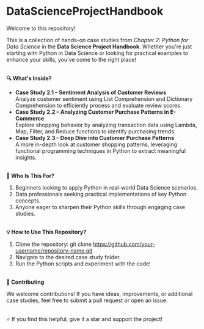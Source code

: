 # DataScienceProjectHandbook
Welcome to this repository!

This is a collection of hands-on case studies from *Chapter 2: Python for Data Science* in the **Data Science Project Handbook**. Whether you're just starting with Python in Data Science or looking for practical examples to enhance your skills, you've come to the right place!


<br>**🔍 What's Inside?**</br>

* **Case Study 2.1 – Sentiment Analysis of Customer Reviews**
<br>Analyze customer sentiment using List Comprehension and Dictionary Comprehension to efficiently process and evaluate review scores.</br>
* **Case Study 2.2 – Analyzing Customer Purchase Patterns in E-Commerce**
<br>Explore shopping behavior by analyzing transaction data using Lambda, Map, Filter, and Reduce functions to identify purchasing trends.</br>
* **Case Study 2.3 – Deep Dive into Customer Purchase Patterns**
<br>A more in-depth look at customer shopping patterns, leveraging functional programming techniques in Python to extract meaningful insights.</br>


<br>**🎯 Who Is This For?**</br>

1. Beginners looking to apply Python in real-world Data Science scenarios.
2. Data professionals seeking practical implementations of key Python concepts.
3. Anyone eager to sharpen their Python skills through engaging case studies.



<br>**💡 How to Use This Repository?**</br>

1. Clone the repository:
        git clone https://github.com/your-username/repository-name.git
2. Navigate to the desired case study folder.
3. Run the Python scripts and experiment with the code!



<br>**🤝 Contributing**</br>

We welcome contributions! If you have ideas, improvements, or additional case studies, feel free to submit a pull request or open an issue.



<br>⭐ If you find this helpful, give it a star and support the project!</br>


